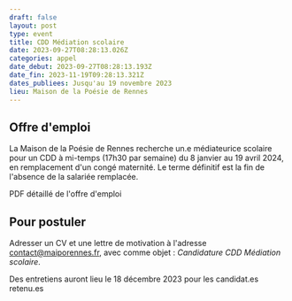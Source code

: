 ```yaml
---
draft: false
layout: post
type: event
title: CDD Médiation scolaire
date: 2023-09-27T08:28:13.026Z
categories: appel
date_debut: 2023-09-27T08:28:13.193Z
date_fin: 2023-11-19T09:28:13.321Z
dates_publiees: Jusqu'au 19 novembre 2023
lieu: Maison de la Poésie de Rennes
---
```

## Offre d'emploi

La Maison de la Poésie de Rennes recherche un.e médiateurice scolaire pour un CDD à mi-temps (17h30 par semaine) du 8 janvier au 19 avril 2024, en remplacement d'un congé maternité. Le terme définitif est la fin de l'absence de la salariée remplacée.

PDF détaillé de l'offre d'emploi 

## Pour postuler

Adresser un CV et une lettre de motivation à l'adresse [contact@maiporennes.fr](<mailto:contact@maiporennes.fr?subject=Candidature CDD Médiation scolaire>), avec comme objet : *Candidature CDD Médiation scolaire*. 

Des entretiens auront lieu le 18 décembre 2023 pour les candidat.es retenu.es